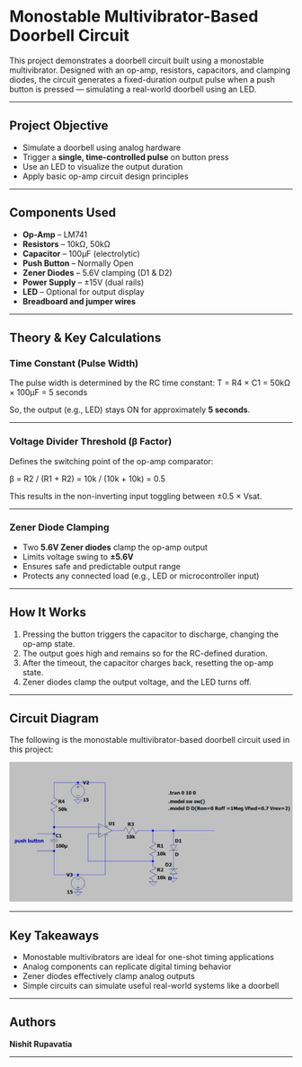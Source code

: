 #  Monostable Multivibrator-Based Doorbell Circuit

This project demonstrates a doorbell circuit built using a monostable multivibrator. Designed with an op-amp, resistors, capacitors, and clamping diodes, the circuit generates a fixed-duration output pulse when a push button is pressed — simulating a real-world doorbell using an LED.

---



##  Project Objective

- Simulate a doorbell using analog hardware  
- Trigger a **single, time-controlled pulse** on button press  
- Use an LED to visualize the output duration  
- Apply basic op-amp circuit design principles

---

##  Components Used

- **Op-Amp** – LM741  
- **Resistors** – 10kΩ, 50kΩ  
- **Capacitor** – 100μF (electrolytic)  
- **Push Button** – Normally Open  
- **Zener Diodes** – 5.6V clamping (D1 & D2)  
- **Power Supply** – ±15V (dual rails)  
- **LED** – Optional for output display  
- **Breadboard and jumper wires**

---

##  Theory & Key Calculations

### Time Constant (Pulse Width)

The pulse width is determined by the RC time constant:
T = R4 × C1
= 50kΩ × 100μF
= 5 seconds


So, the output (e.g., LED) stays ON for approximately **5 seconds**.

---

###  Voltage Divider Threshold (β Factor)

Defines the switching point of the op-amp comparator:

β = R2 / (R1 + R2)
= 10k / (10k + 10k)
= 0.5



This results in the non-inverting input toggling between ±0.5 × Vsat.

---

### Zener Diode Clamping

- Two **5.6V Zener diodes** clamp the op-amp output  
- Limits voltage swing to **±5.6V**  
- Ensures safe and predictable output range  
- Protects any connected load (e.g., LED or microcontroller input)

---

## How It Works

1. Pressing the button triggers the capacitor to discharge, changing the op-amp state.  
2. The output goes high and remains so for the RC-defined duration.  
3. After the timeout, the capacitor charges back, resetting the op-amp state.  
4. Zener diodes clamp the output voltage, and the LED turns off.

---

## Circuit Diagram

The following is the monostable multivibrator-based doorbell circuit used in this project:

![Circuit Diagram](Images/Circuit_Image.png)

---

## Key Takeaways

- Monostable multivibrators are ideal for one-shot timing applications  
- Analog components can replicate digital timing behavior  
- Zener diodes effectively clamp analog outputs  
- Simple circuits can simulate useful real-world systems like a doorbell

---

## Authors

**Nishit Rupavatia**


---




